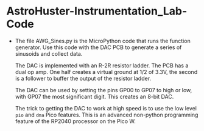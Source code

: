 # AstroHuster-Instrumentation_Lab-Code
- The file AWG_Sines.py is the MicroPython code that runs the function 
  generator. Use this code with the DAC PCB to generate a series of 
  sinusoids and collect data.

  The DAC is implemented with an R-2R resistor ladder. The PCB has a dual
  op amp. One half creates a virtual ground at 1/2 of 3.3V, the second is
  a follower to buffer the output of the resistor ladder.

  The DAC can be used by setting the pins GP00 to GP07 to high or low, with
  GP07 the most significant digit. This creates an 8-bit DAC.

  The trick to getting the DAC to work at high speed is to use the low level
  `pio` and `dma` Pico features. This is an advanced non-python
  programming feature of the RP2040 processor on the Pico W.
